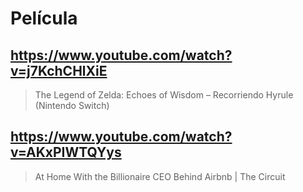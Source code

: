 # Película

## https://www.youtube.com/watch?v=j7KchCHlXiE

>  The Legend of Zelda: Echoes of Wisdom – Recorriendo Hyrule (Nintendo Switch)

## https://www.youtube.com/watch?v=AKxPIWTQYys 

> At Home With the Billionaire CEO Behind Airbnb | The Circuit 
